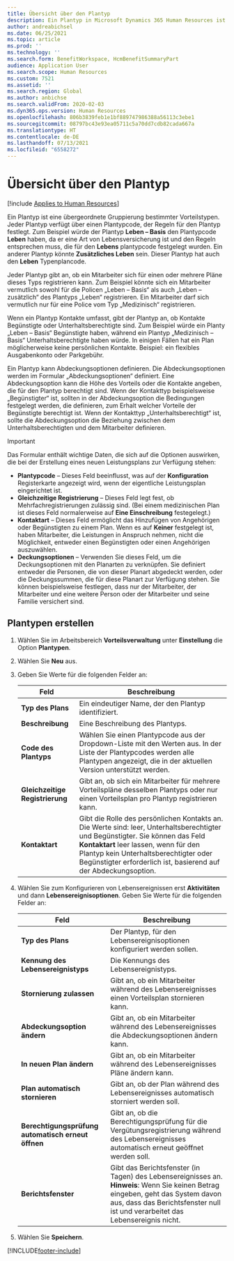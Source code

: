 ```yaml
---
title: Übersicht über den Plantyp
description: Ein Plantyp in Microsoft Dynamics 365 Human Resources ist eine übergeordnete Gruppierung bestimmter Vorteilstypen. Jeder Plantyp verfügt über einen Plantypcode, der Regeln für den Plantyp festlegt.
author: andreabichsel
ms.date: 06/25/2021
ms.topic: article
ms.prod: ''
ms.technology: ''
ms.search.form: BenefitWorkspace, HcmBenefitSummaryPart
audience: Application User
ms.search.scope: Human Resources
ms.custom: 7521
ms.assetid: ''
ms.search.region: Global
ms.author: anbichse
ms.search.validFrom: 2020-02-03
ms.dyn365.ops.version: Human Resources
ms.openlocfilehash: 806b3839feb1e1bf889747986388a56113c3ebe1
ms.sourcegitcommit: 08797bc43e93ea05711c5a70dd7cdb82cada667a
ms.translationtype: HT
ms.contentlocale: de-DE
ms.lasthandoff: 07/13/2021
ms.locfileid: "6558272"
---
```

# <a name="plan-type-overview"></a>Übersicht über den Plantyp

[!include [Applies to Human Resources](../includes/applies-to-hr.md)]

Ein Plantyp ist eine übergeordnete Gruppierung bestimmter Vorteilstypen. Jeder Plantyp verfügt über einen Plantypcode, der Regeln für den Plantyp festlegt. Zum Beispiel würde der Plantyp **Leben – Basis** den Plantypcode **Leben** haben, da er eine Art von Lebensversicherung ist und den Regeln entsprechen muss, die für den **Lebens** plantypcode festgelegt wurden. Ein anderer Plantyp könnte **Zusätzliches Leben** sein. Dieser Plantyp hat auch den **Leben** Typenplancode.

Jeder Plantyp gibt an, ob ein Mitarbeiter sich für einen oder mehrere Pläne dieses Typs registrieren kann. Zum Beispiel könnte sich ein Mitarbeiter vermutlich sowohl für die Policen „Leben – Basis“ als auch „Leben – zusätzlich“ des Plantyps „Leben“ registrieren. Ein Mitarbeiter darf sich vermutlich nur für eine Police vom Typ „Medizinisch“ registrieren.

Wenn ein Plantyp Kontakte umfasst, gibt der Plantyp an, ob Kontakte Begünstigte oder Unterhaltsberechtigte sind. Zum Beispiel würde ein Planty „Leben – Basis“ Begünstigte haben, während ein Plantyp „Medizinisch – Basis“ Unterhaltsberechtigte haben würde. In einigen Fällen hat ein Plan möglicherweise keine persönlichen Kontakte. Beispiel: ein flexibles Ausgabenkonto oder Parkgebühr.

Ein Plantyp kann Abdeckungsoptionen definieren. Die Abdeckungsoptionen werden im Formular „Abdeckungsoptionen“ definiert. Eine Abdeckungsoption kann die Höhe des Vorteils oder die Kontakte angeben, die für den Plantyp berechtigt sind. Wenn der Kontakttyp beispielsweise „Begünstigter“ ist, sollten in der Abdeckungsoption die Bedingungen festgelegt werden, die definieren, zum Erhalt welcher Vorteile der Begünstigte berechtigt ist. Wenn der Kontakttyp „Unterhaltsberechtigt“ ist, sollte die Abdeckungsoption die Beziehung zwischen dem Unterhaltsberechtigten und dem Mitarbeiter definieren. 

> [!IMPORTANT]
> Das Formular enthält wichtige Daten, die sich auf die Optionen auswirken, die bei der Erstellung eines neuen Leistungsplans zur Verfügung stehen:
>
> - **Plantypcode** – Dieses Feld beeinflusst, was auf der **Konfiguration** Registerkarte angezeigt wird, wenn der eigentliche Leistungsplan eingerichtet ist.  
> - **Gleichzeitige Registrierung** – Dieses Feld legt fest, ob Mehrfachregistrierungen zulässig sind. (Bei einem medizinischen Plan ist dieses Feld normalerweise auf **Eine Einschreibung** festegelegt.)
> - **Kontaktart** – Dieses Feld ermöglicht das Hinzufügen von Angehörigen oder Begünstigten zu einem Plan. Wenn es auf **Keiner** festgelegt ist, haben Mitarbeiter, die Leistungen in Anspruch nehmen, nicht die Möglichkeit, entweder einen Begünstigten oder einen Angehörigen auszuwählen.
> - **Deckungsoptionen** – Verwenden Sie dieses Feld, um die Deckungsoptionen mit den Planarten zu verknüpfen. Sie definiert entweder die Personen, die von dieser Planart abgedeckt werden, oder die Deckungssummen, die für diese Planart zur Verfügung stehen. Sie können beispielsweise festlegen, dass nur der Mitarbeiter, der Mitarbeiter und eine weitere Person oder der Mitarbeiter und seine Familie versichert sind.

## <a name="create-plan-types"></a>Plantypen erstellen

1. Wählen Sie im Arbeitsbereich **Vorteilsverwaltung** unter **Einstellung** die Option **Plantypen**.

2. Wählen Sie **Neu** aus.

3. Geben Sie Werte für die folgenden Felder an:

   | Feld | Beschreibung |
   | --- | --- |
   | **Typ des Plans** | Ein eindeutiger Name, der den Plantyp identifiziert. |
   | **Beschreibung** | Eine Beschreibung des Plantyps. |
   | **Code des Plantyps** | Wählen Sie einen Plantypcode aus der Dropdown-Liste mit den Werten aus. In der Liste der Plantypcodes werden alle Plantypen angezeigt, die in der aktuellen Version unterstützt werden. |
   | **Gleichzeitige Registrierung** | Gibt an, ob sich ein Mitarbeiter für mehrere Vorteilspläne desselben Plantyps oder nur einen Vorteilsplan pro Plantyp registrieren kann. |
   | **Kontaktart** | Gibt die Rolle des persönlichen Kontakts an. Die Werte sind: leer, Unterhaltsberechtigter und Begünstigter. Sie können das Feld **Kontaktart** leer lassen, wenn für den Plantyp kein Unterhaltsberechtigter oder Begünstigter erforderlich ist, basierend auf der Abdeckungsoption. |

4. Wählen Sie zum Konfigurieren von Lebensereignissen erst **Aktivitäten** und dann **Lebensereignisoptionen**. Geben Sie Werte für die folgenden Felder an:

   | Feld | Beschreibung |
   | --- | --- |
   | **Typ des Plans** | Der Plantyp, für den Lebensereignisoptionen konfiguriert werden sollen. |
   | **Kennung des Lebensereignistyps** | Die Kennungs des Lebensereignistyps. |
   | **Stornierung zulassen** | Gibt an, ob ein Mitarbeiter während des Lebensereignisses einen Vorteilsplan stornieren kann. |
   | **Abdeckungsoption ändern** | Gibt an, ob ein Mitarbeiter während des Lebensereignisses die Abdeckungsoptionen ändern kann. |
   | **In neuen Plan ändern** | Gibt an, ob ein Mitarbeiter während des Lebensereignisses Pläne ändern kann. |
   | **Plan automatisch stornieren** | Gibt an, ob der Plan während des Lebensereignisses automatisch storniert werden soll. |
   | **Berechtigungsprüfung automatisch erneut öffnen** | Gibt an, ob die Berechtigungsprüfung für die Vergütungsregistrierung während des Lebensereignisses automatisch erneut geöffnet werden soll. |
   | **Berichtsfenster** | Gibt das Berichtsfenster (in Tagen) des Lebensereignisses an. **Hinweis**: Wenn Sie keinen Betrag eingeben, geht das System davon aus, dass das Berichtsfenster null ist und verarbeitet das Lebensereignis nicht. |

5. Wählen Sie **Speichern**. 


[!INCLUDE[footer-include](../includes/footer-banner.md)]
